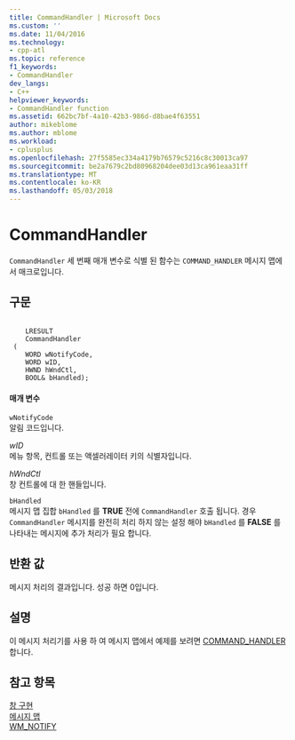 ```yaml
---
title: CommandHandler | Microsoft Docs
ms.custom: ''
ms.date: 11/04/2016
ms.technology:
- cpp-atl
ms.topic: reference
f1_keywords:
- CommandHandler
dev_langs:
- C++
helpviewer_keywords:
- CommandHandler function
ms.assetid: 662bc7bf-4a10-42b3-986d-d8bae4f63551
author: mikeblome
ms.author: mblome
ms.workload:
- cplusplus
ms.openlocfilehash: 27f5585ec334a4179b76579c5216c8c30013ca97
ms.sourcegitcommit: be2a7679c2bd80968204dee03d13ca961eaa31ff
ms.translationtype: MT
ms.contentlocale: ko-KR
ms.lasthandoff: 05/03/2018
---
```

# <a name="commandhandler"></a>CommandHandler
`CommandHandler` 세 번째 매개 변수로 식별 된 함수는 `COMMAND_HANDLER` 메시지 맵에서 매크로입니다.  
  
## <a name="syntax"></a>구문  
  
```  
 
    LRESULT 
    CommandHandler 
 (
    WORD wNotifyCode,  
    WORD wID,  
    HWND hWndCtl,  
    BOOL& bHandled);
```  
  
#### <a name="parameters"></a>매개 변수  
 `wNotifyCode`  
 알림 코드입니다.  
  
 *wID*  
 메뉴 항목, 컨트롤 또는 액셀러레이터 키의 식별자입니다.  
  
 *hWndCtl*  
 창 컨트롤에 대 한 핸들입니다.  
  
 `bHandled`  
 메시지 맵 집합 `bHandled` 를 **TRUE** 전에 `CommandHandler` 호출 됩니다. 경우 `CommandHandler` 메시지를 완전히 처리 하지 않는 설정 해야 `bHandled` 를 **FALSE** 를 나타내는 메시지에 추가 처리가 필요 합니다.  
  
## <a name="return-value"></a>반환 값  
 메시지 처리의 결과입니다. 성공 하면 0입니다.  
  
## <a name="remarks"></a>설명  
 이 메시지 처리기를 사용 하 여 메시지 맵에서 예제를 보려면 [COMMAND_HANDLER](reference/message-map-macros-atl.md#command_handler)합니다.  
  
## <a name="see-also"></a>참고 항목  
 [창 구현](../atl/implementing-a-window.md)   
 [메시지 맵](../atl/message-maps-atl.md)   
 [WM_NOTIFY](http://msdn.microsoft.com/library/windows/desktop/bb775583)

